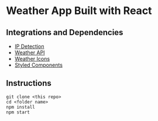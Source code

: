 # Weather App Built with React

## Integrations and Dependencies
- [IP Detection](ipapi.co)
- [Weather API](openweathermap.org)
- [Weather Icons](https://github.com/erikflowers/weather-icons)
- [Styled Components](https://styled-components.com/)

## Instructions
```
git clone <this repo>
cd <folder name>
npm install
npm start
```
